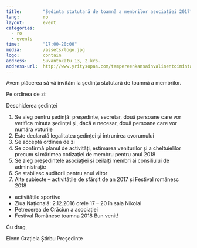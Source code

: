 ```yaml
---
title:        "Ședința statutară de toamnă a membrilor asociației 2017"
lang:         ro
layout:       event
categories:
  - ro
  - events
time:         "17:00-20:00"
media:        /assets/logo.jpg
logo:         contain
address:      Suvantokatu 13, 2.krs.
address-url:  http://www.yritysopas.com/tampereenkansainvalinentoimintakeskus/
---
```


Avem plăcerea să vă invităm la ședința statutară de toamnă a membrilor.  

Pe ordinea de zi:

Deschiderea ședinței
1. Se aleg pentru ședință: președinte, secretar, două persoane care vor verifica minuta ședinței și, dacă e necesar, două persoane care vor număra voturile
1. Este declarată legalitatea ședinței și întrunirea cvorumului
1. Se acceptă ordinea de zi
1. Se confirmă planul de activități, estimarea veniturilor și a cheltuielilor precum și mărimea cotizației de membru pentru anul 2018
1. Se aleg președintele asociației și ceilalți membri ai consiliului de administrație
1. Se stabilesc auditorii pentru anul viitor
1. Alte subiecte – activitățile de sfârșit de an 2017 și Festival românesc 2018
  * activitățile sportive
  * Ziua Națională: 2.12.2016 orele 17 – 20 în sala Nikolai
  * Petrecerea de Crăciun a asociației
  * Festival Românesc toamna 2018
Bun venit!

Cu drag,

Elenn Grațiela Știrbu
Președinte
